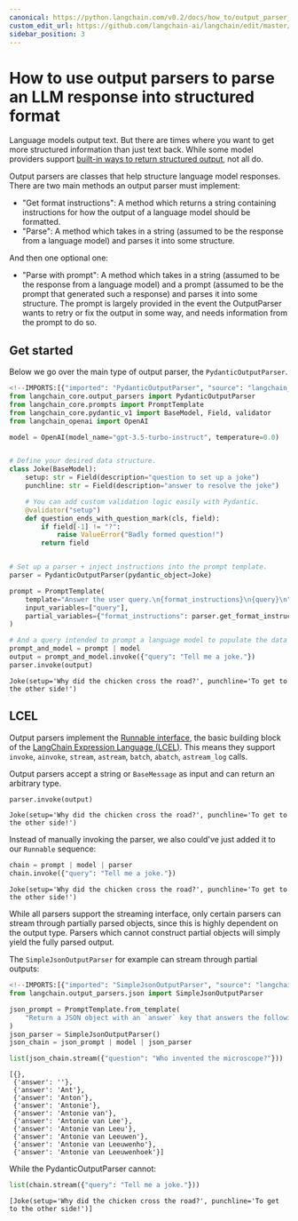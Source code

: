 ```yaml
---
canonical: https://python.langchain.com/v0.2/docs/how_to/output_parser_structured/
custom_edit_url: https://github.com/langchain-ai/langchain/edit/master/docs/docs/how_to/output_parser_structured.ipynb
sidebar_position: 3
---
```


# How to use output parsers to parse an LLM response into structured format

Language models output text. But there are times where you want to get more structured information than just text back. While some model providers support [built-in ways to return structured output](/docs/how_to/structured_output), not all do.

Output parsers are classes that help structure language model responses. There are two main methods an output parser must implement:

- "Get format instructions": A method which returns a string containing instructions for how the output of a language model should be formatted.
- "Parse": A method which takes in a string (assumed to be the response from a language model) and parses it into some structure.

And then one optional one:

- "Parse with prompt": A method which takes in a string (assumed to be the response from a language model) and a prompt (assumed to be the prompt that generated such a response) and parses it into some structure. The prompt is largely provided in the event the OutputParser wants to retry or fix the output in some way, and needs information from the prompt to do so.

## Get started

Below we go over the main type of output parser, the `PydanticOutputParser`.


```python
<!--IMPORTS:[{"imported": "PydanticOutputParser", "source": "langchain_core.output_parsers", "docs": "https://api.python.langchain.com/en/latest/output_parsers/langchain_core.output_parsers.pydantic.PydanticOutputParser.html", "title": "How to use output parsers to parse an LLM response into structured format"}, {"imported": "PromptTemplate", "source": "langchain_core.prompts", "docs": "https://api.python.langchain.com/en/latest/prompts/langchain_core.prompts.prompt.PromptTemplate.html", "title": "How to use output parsers to parse an LLM response into structured format"}, {"imported": "OpenAI", "source": "langchain_openai", "docs": "https://api.python.langchain.com/en/latest/llms/langchain_openai.llms.base.OpenAI.html", "title": "How to use output parsers to parse an LLM response into structured format"}]-->
from langchain_core.output_parsers import PydanticOutputParser
from langchain_core.prompts import PromptTemplate
from langchain_core.pydantic_v1 import BaseModel, Field, validator
from langchain_openai import OpenAI

model = OpenAI(model_name="gpt-3.5-turbo-instruct", temperature=0.0)


# Define your desired data structure.
class Joke(BaseModel):
    setup: str = Field(description="question to set up a joke")
    punchline: str = Field(description="answer to resolve the joke")

    # You can add custom validation logic easily with Pydantic.
    @validator("setup")
    def question_ends_with_question_mark(cls, field):
        if field[-1] != "?":
            raise ValueError("Badly formed question!")
        return field


# Set up a parser + inject instructions into the prompt template.
parser = PydanticOutputParser(pydantic_object=Joke)

prompt = PromptTemplate(
    template="Answer the user query.\n{format_instructions}\n{query}\n",
    input_variables=["query"],
    partial_variables={"format_instructions": parser.get_format_instructions()},
)

# And a query intended to prompt a language model to populate the data structure.
prompt_and_model = prompt | model
output = prompt_and_model.invoke({"query": "Tell me a joke."})
parser.invoke(output)
```



```output
Joke(setup='Why did the chicken cross the road?', punchline='To get to the other side!')
```


## LCEL

Output parsers implement the [Runnable interface](/docs/concepts#interface), the basic building block of the [LangChain Expression Language (LCEL)](/docs/concepts#langchain-expression-language-lcel). This means they support `invoke`, `ainvoke`, `stream`, `astream`, `batch`, `abatch`, `astream_log` calls.

Output parsers accept a string or `BaseMessage` as input and can return an arbitrary type.


```python
parser.invoke(output)
```



```output
Joke(setup='Why did the chicken cross the road?', punchline='To get to the other side!')
```


Instead of manually invoking the parser, we also could've just added it to our `Runnable` sequence:


```python
chain = prompt | model | parser
chain.invoke({"query": "Tell me a joke."})
```



```output
Joke(setup='Why did the chicken cross the road?', punchline='To get to the other side!')
```


While all parsers support the streaming interface, only certain parsers can stream through partially parsed objects, since this is highly dependent on the output type. Parsers which cannot construct partial objects will simply yield the fully parsed output.

The `SimpleJsonOutputParser` for example can stream through partial outputs:


```python
<!--IMPORTS:[{"imported": "SimpleJsonOutputParser", "source": "langchain.output_parsers.json", "docs": "https://api.python.langchain.com/en/latest/output_parsers/langchain_core.output_parsers.json.SimpleJsonOutputParser.html", "title": "How to use output parsers to parse an LLM response into structured format"}]-->
from langchain.output_parsers.json import SimpleJsonOutputParser

json_prompt = PromptTemplate.from_template(
    "Return a JSON object with an `answer` key that answers the following question: {question}"
)
json_parser = SimpleJsonOutputParser()
json_chain = json_prompt | model | json_parser
```


```python
list(json_chain.stream({"question": "Who invented the microscope?"}))
```



```output
[{},
 {'answer': ''},
 {'answer': 'Ant'},
 {'answer': 'Anton'},
 {'answer': 'Antonie'},
 {'answer': 'Antonie van'},
 {'answer': 'Antonie van Lee'},
 {'answer': 'Antonie van Leeu'},
 {'answer': 'Antonie van Leeuwen'},
 {'answer': 'Antonie van Leeuwenho'},
 {'answer': 'Antonie van Leeuwenhoek'}]
```


While the PydanticOutputParser cannot:


```python
list(chain.stream({"query": "Tell me a joke."}))
```



```output
[Joke(setup='Why did the chicken cross the road?', punchline='To get to the other side!')]
```